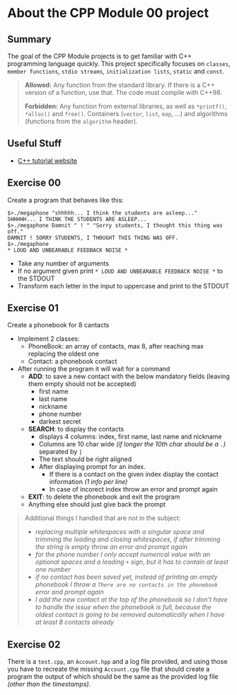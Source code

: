 # About the CPP Module 00 project

## Summary
The goal of the CPP Module projects is to get familiar with C++ programming language quickly.
This project specifically focuses on `classes`, `member functions`, `stdio streams`, `initialization lists`, `static` and `const`.

>**Allowed:** Any function from the standard library. If there is a C++ version of a function, use that. The code must compile with C++98.
>
>**Forbidden:** Any function from external libraries, as well as `*printf()`, `*alloc()` and `free()`. Containers (`vector`, `list`, `map`, ...) and algorithms (functions from the `algorithm` header).

## Useful Stuff
- [C++ tutorial website](https://www.learncpp.com/)

## Exercise 00
Create a program that behaves like this:
```
$>./megaphone "shhhhh... I think the students are asleep..."
SHHHHH... I THINK THE STUDENTS ARE ASLEEP...
$>./megaphone Damnit " ! " "Sorry students, I thought this thing was off."
DAMNIT ! SORRY STUDENTS, I THOUGHT THIS THING WAS OFF.
$>./megaphone
* LOUD AND UNBEARABLE FEEDBACK NOISE *
```
- Take any number of arguments
- If no argument given print `* LOUD AND UNBEARABLE FEEDBACK NOISE *` to the STDOUT
- Transform each letter in the input to uppercase and print to the STDOUT

## Exercise 01
Create a phonebook for 8 cantacts
- Implement 2 classes:
	- PhoneBook: an array of contacts, max 8, after reaching max replacing the oldest one
	- Contact: a phonebook contact
- After running the program it will wait for a command
	- **ADD**: to save a new contact with the below mandatory fields (leaving them empty should not be accepted)
		- first name
		- last name
		- nickname
		- phone number
		- darkest secret
	- **SEARCH**: to display the contacts
		- displays 4 columns: index, first name, last name and nickname
		- Columns are 10 char wide *(if longer the 10th char should be a `.`)* separated by `|`
		- The text should be right aligned
		- After displaying prompt for an index.
			- If there is a contact on the given index display the contact information *(1 info per line)*
			- In case of incorect index throw an error and prompt again
	- **EXIT**: to delete the phonebook and exit the program
	- Anything else should just give back the prompt

>Additional things I handled that are not in the subject:
>- *replacing multiple whitespaces with a singular space and trimming the leading and closing whitespaces, if after trimming the string is empty throw an error and prompt again*
>- *for the phone number I only accept numerical value with an optional spaces and a leading `+` sign, but it has to contain at least one number*
>- *if no contact has been saved yet, instead of printing an empty phonebook I throw a `There are no contacts in the phonebook` error and prompt again*
>- *I add the new contact at the top of the phonebook so I don't have to handle the issue when the phonebook is full, because the oldest contact is going to be removed automatically when I have at least 8 contacts already*



## Exercise 02
There is a `test.cpp`, an `Account.hpp` and a log file provided, and using those you have to recreate the missing `Account.cpp` file that should create a program the output of which should be the same as the provided log file *(other than the timestamps)*.